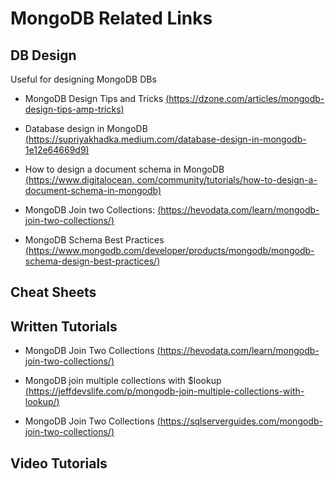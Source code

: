 # MongoDB Related Links

## DB Design
Useful for designing MongoDB DBs

- MongoDB Design Tips and Tricks [(https://dzone.com/articles/mongodb-design-tips-amp-tricks)](https://dzone.com/articles/mongodb-design-tips-amp-tricks)

- Database design in MongoDB [(https://supriyakhadka.medium.com/database-design-in-mongodb-1e12e64669d9)](https://supriyakhadka.medium.com/database-design-in-mongodb-1e12e64669d9)

- How to design a document schema in MongoDB
 [(https://www.digitalocean.
  com/community/tutorials/how-to-design-a-document-schema-in-mongodb)](https://www.digitalocean.com/community/tutorials/how-to-design-a-document-schema-in-mongodb)

- MongoDB Join two Collections: [(https://hevodata.com/learn/mongodb-join-two-collections/)](https://hevodata.com/learn/mongodb-join-two-collections/)

- MongoDB Schema Best Practices [(https://www.mongodb.com/developer/products/mongodb/mongodb-schema-design-best-practices/)](https://www.mongodb.com/developer/products/mongodb/mongodb-schema-design-best-practices/)



## Cheat Sheets



## Written Tutorials
- MongoDB Join Two Collections [(https://hevodata.com/learn/mongodb-join-two-collections/)](https://hevodata.com/learn/mongodb-join-two-collections/)

- MongoDB join multiple collections with $lookup [(https://jeffdevslife.com/p/mongodb-join-multiple-collections-with-lookup/)](https://jeffdevslife.com/p/mongodb-join-multiple-collections-with-lookup/)

- MongoDB Join Two Collections [(https://sqlserverguides.com/mongodb-join-two-collections/)](https://sqlserverguides.com/mongodb-join-two-collections/)


## Video Tutorials
